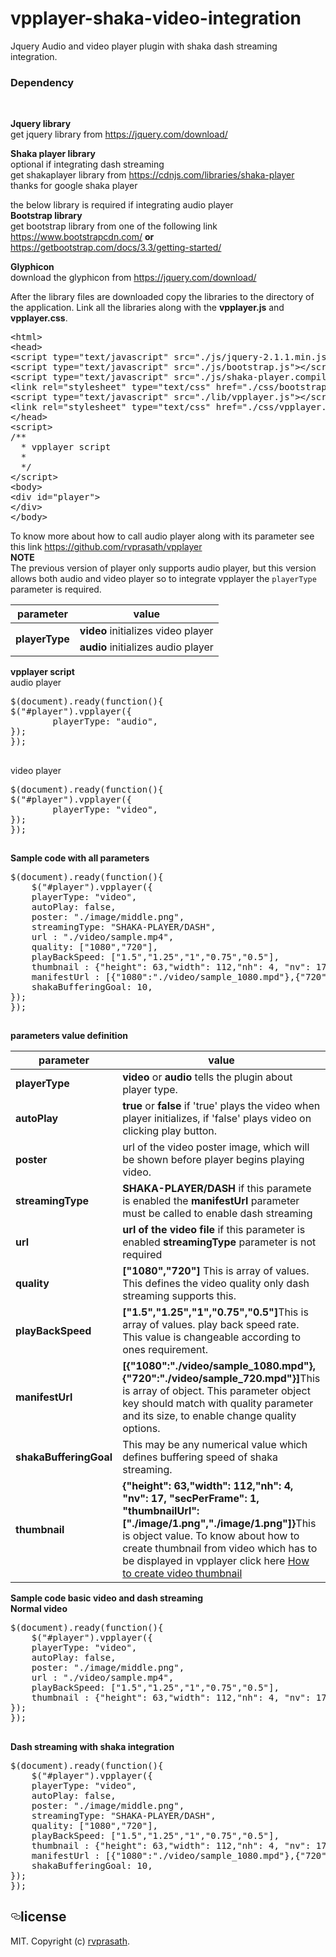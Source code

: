 # vpplayer-shaka-video-integration
Jquery Audio and video player plugin with shaka dash streaming integration.

<h3>Dependency</h3><br/>

<b>Jquery library</b><br/>
get jquery library from <a href="https://jquery.com/download/">https://jquery.com/download/</a>

<b>Shaka player library</b><br/>
optional if integrating dash streaming<br/>
get shakaplayer library from <a href="https://cdnjs.com/libraries/shaka-player">https://cdnjs.com/libraries/shaka-player</a><br/>
thanks for google shaka player

the below library is required if integrating audio player<br/>
<b>Bootstrap library</b><br/>
get bootstrap library from one of the following link <a href="https://www.bootstrapcdn.com/">https://www.bootstrapcdn.com/</a> <b>or</b> <a href="https://getbootstrap.com/docs/3.3/getting-started/">https://getbootstrap.com/docs/3.3/getting-started/</a>

<b>Glyphicon</b><br/>
download the glyphicon from <a href="https://jquery.com/download/">https://jquery.com/download/</a>

After the library files are downloaded copy the libraries to the directory of the application.
Link all the libraries along with the <b>vpplayer.js</b> and <b>vpplayer.css</b>.

<pre>
&#x3C;html&#x3E;
&#x3C;head&#x3E;
&#x3C;script type="text/javascript" src="./js/jquery-2.1.1.min.js"&#x3E;&#x3C;/script&#x3E;
&#x3C;script type="text/javascript" src="./js/bootstrap.js"&#x3E;&#x3C;/script&#x3E;
&#x3C;script type="text/javascript" src="./js/shaka-player.compiled.js"&#x3E;&#x3C;/script&#x3E;
&#x3C;link rel="stylesheet" type="text/css" href="./css/bootstrap.css"&#x3E;
&#x3C;script type="text/javascript" src="./lib/vpplayer.js"&#x3E;&#x3C;/script&#x3E;
&#x3C;link rel="stylesheet" type="text/css" href="./css/vpplayer.css"&#x3E;
&#x3C;/head&#x3E;
&#x3C;script&#x3E;
/**
  * vpplayer script
  *
  */
&#x3C;/script&#x3E;
&#x3C;body&#x3E;
&#x3C;div id="player"&#x3E;
&#x3C;/div&#x3E;
&#x3C;/body&#x3E;
</pre>

To know more about how to call audio player along with its parameter see this link <a href="https://github.com/rvprasath/vpplayer">https://github.com/rvprasath/vpplayer</a><br/>
<b>NOTE</b><br/>
The previous version of player only supports audio player, but this version allows both audio and video player
so to integrate vpplayer the <code>playerType</code> parameter is required.<br/>

<table>
<thead>
<tr>
<th>parameter</th>
<th>value</th>
</tr>
</thead>
<tbody>
<tr>
<td rowspan="2"><b>playerType</b></td>
  <td><b>video</b> initializes video player</td>
</tr>
<tr>
<td><b>audio</b> initializes audio player</td>
</tr>
</tbody>
</table>

<b>vpplayer script</b><br/>
audio player
<pre>
$(document).ready(function(){
$("#player").vpplayer({
		playerType: "audio",
});
});
</pre>
<h2></h2>

video player
<pre>
$(document).ready(function(){
$("#player").vpplayer({
		playerType: "video",
});
});
</pre>
<h2></h2>

<b>Sample code with all parameters</b>
<pre>
$(document).ready(function(){
	$("#player").vpplayer({
	playerType: "video",
	autoPlay: false,
	poster: "./image/middle.png",
	streamingType: "SHAKA-PLAYER/DASH",
	url : "./video/sample.mp4",
	quality: ["1080","720"],
	playBackSpeed: ["1.5","1.25","1","0.75","0.5"],
	thumbnail : {"height": 63,"width": 112,"nh": 4, "nv": 17, "secPerFrame": 1, "thumbnailUrl": ["./image/1.png","./image/1.png"]},
	manifestUrl : [{"1080":"./video/sample_1080.mpd"},{"720":"./video/sample_720.mpd"}],
	shakaBufferingGoal: 10,
});
});
</pre>
<h2></h2>

<b>parameters value definition</b>

<table>
<thead>
<tr>
<th>parameter</th>
<th>value</th>
</tr>
</thead>
<tbody>
<tr>
  <td><b>playerType</b></td>
  <td><b>video</b> or <b>audio</b> tells the plugin about player type.</td>
</tr>
<tr>
  <td><b>autoPlay</b></td>
  <td><b>true</b> or <b>false</b> if 'true' plays the video when player initializes, if 'false' plays video on clicking play button.</td>
</tr>
<tr>
  <td><b>poster</b></td>
  <td>url of the video poster image, which will be shown before player begins playing video.</td>
</tr>
<tr>
  <td><b>streamingType</b></td>
  <td><b>SHAKA-PLAYER/DASH</b> if this paramete is enabled the <b>manifestUrl</b> parameter must be called to enable dash streaming</td>
</tr>
<tr>
  <td><b>url</b></td>
  <td><b>url of the video file</b> if this parameter is enabled <b>streamingType</b> parameter is not required</td>
</tr>
<tr>
  <td><b>quality</b></td>
  <td><b>["1080","720"]</b> This is array of values. This defines the video quality only dash streaming supports this.</td>
</tr>
<tr>
  <td><b>playBackSpeed</b></td>
  <td><b>["1.5","1.25","1","0.75","0.5"]</b>This is array of values. play back speed rate. This value is changeable according to ones requirement.</td>
</tr>
<tr>
  <td><b>manifestUrl</b></td>
  <td><b>[{"1080":"./video/sample_1080.mpd"},{"720":"./video/sample_720.mpd"}]</b>This is array of object. This parameter object key should match with quality parameter and its size, to enable change quality options.</td>
</tr>
<tr>
  <td><b>shakaBufferingGoal</b></td>
  <td>This may be any numerical value which defines buffering speed of shaka streaming.</td>
</tr>
<tr>
  <td><b>thumbnail</b></td>
  <td><b>{"height": 63,"width": 112,"nh": 4, "nv": 17, "secPerFrame": 1, "thumbnailUrl": ["./image/1.png","./image/1.png"]}</b>This is object value. To know about how to create thumbnail from video which has to be displayed in vpplayer click here
 <a href="https://github.com/rvprasath/videothumbnail">How to create video thumbnail</a> </td>
</tr>  
</tbody>
</table>

<b>Sample code basic video and dash streaming</b><br/>
<b>Normal video</b>
<pre>
$(document).ready(function(){
	$("#player").vpplayer({
	playerType: "video",
	autoPlay: false,
	poster: "./image/middle.png",
	url : "./video/sample.mp4",
	playBackSpeed: ["1.5","1.25","1","0.75","0.5"],
	thumbnail : {"height": 63,"width": 112,"nh": 4, "nv": 17, "secPerFrame": 1, "thumbnailUrl": ["./image/1.png","./image/1.png"]},
});
});
</pre>
<h2></h2>

<b>Dash streaming with shaka integration</b>
<pre>
$(document).ready(function(){
	$("#player").vpplayer({
	playerType: "video",
	autoPlay: false,
	poster: "./image/middle.png",
	streamingType: "SHAKA-PLAYER/DASH",
	quality: ["1080","720"],
	playBackSpeed: ["1.5","1.25","1","0.75","0.5"],
	thumbnail : {"height": 63,"width": 112,"nh": 4, "nv": 17, "secPerFrame": 1, "thumbnailUrl": ["./image/1.png","./image/1.png"]},
	manifestUrl : [{"1080":"./video/sample_1080.mpd"},{"720":"./video/sample_720.mpd"}],
	shakaBufferingGoal: 10,
});
});
</pre>

<h2><a href="#license" aria-hidden="true" class="anchor" id="user-content-license"><svg aria-hidden="true" class="octicon octicon-link" height="16" version="1.1" viewBox="0 0 16 16" width="16"><path fill-rule="evenodd" d="M4 9h1v1H4c-1.5 0-3-1.69-3-3.5S2.55 3 4 3h4c1.45 0 3 1.69 3 3.5 0 1.41-.91 2.72-2 3.25V8.59c.58-.45 1-1.27 1-2.09C10 5.22 8.98 4 8 4H4c-.98 0-2 1.22-2 2.5S3 9 4 9zm9-3h-1v1h1c1 0 2 1.22 2 2.5S13.98 12 13 12H9c-.98 0-2-1.22-2-2.5 0-.83.42-1.64 1-2.09V6.25c-1.09.53-2 1.84-2 3.25C6 11.31 7.55 13 9 13h4c1.45 0 3-1.69 3-3.5S14.5 6 13 6z"></path></svg></a>license</h2>
<p>MIT. Copyright (c) <a href="https://github.com/rvprasath/" rel="nofollow">rvprasath</a>.</p>
